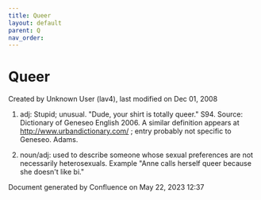 ```yaml
---
title: Queer
layout: default
parent: Q
nav_order:
---
```


# Queer

Created by  Unknown User (lav4), last modified on Dec 01, 2008

1) adj: Stupid; unusual. &quot;Dude, your shirt is totally queer.&quot; S94. Source: Dictionary of Geneseo English 2006. A similar definition appears at http://www.urbandictionary.com/ ; entry probably not specific to Geneseo. Adams.

2) noun/adj: used to describe someone whose sexual preferences are not necessarily heterosexuals. Example &quot;Anne calls herself queer because she doesn't like bi.&quot;

Document generated by Confluence on May 22, 2023 12:37



